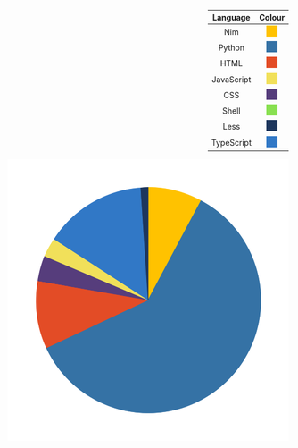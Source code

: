 <div style='float:right;'>

| Language | Colour |
|:--------:|:------:|
|Nim|![Nim](./assets/Nim.svg)|
|Python|![Python](./assets/Python.svg)|
|HTML|![HTML](./assets/HTML.svg)|
|JavaScript|![JavaScript](./assets/JavaScript.svg)|
|CSS|![CSS](./assets/CSS.svg)|
|Shell|![Shell](./assets/Shell.svg)|
|Less|![Less](./assets/Less.svg)|
|TypeScript|![TypeScript](./assets/TypeScript.svg)|
</div>

![Pie Chart](./assets/pie_chart.svg "Pie Chart detailing languages used")